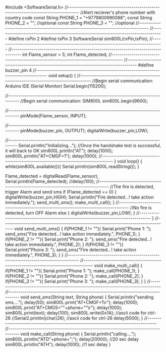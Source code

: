 
#include <SoftwareSerial.h>
//-----------------------------------------------------------------------------------
//Alert reciever's phone number with country code
const String PHONE_1 = "+9779800990088";
const String PHONE_2 = ""; //optional
const String PHONE_3 = ""; //optional
//-----------------------------------------------------------------------------------
//-----------------------------------------------------------------------------------
#define rxPin 2
#define txPin 3
SoftwareSerial sim800L(rxPin,txPin);
//-----------------------------------------------------------------------------------
//-----------------------------------------------------------------------------------
int Flame_sensor = 5;
int Flame_detected;
//-----------------------------------------------------------------------------------
//-----------------------------------------------------------------------------------
#define buzzer_pin 4
//-----------------------------------------------------------------------------------
void setup()
{
  //-----------------------------------------------------------------------------------
  //Begin serial communication: Arduino IDE (Serial Monitor)
  Serial.begin(115200);
  
  //-----------------------------------------------------------------------------------
  //Begin serial communication: SIM800L
  sim800L.begin(9600);
  
  //-----------------------------------------------------------------------------------
  pinMode(Flame_sensor, INPUT);
  
  //-----------------------------------------------------------------------------------
  pinMode(buzzer_pin, OUTPUT);
  digitalWrite(buzzer_pin,LOW);
  
  //----------------------------------------------------------------------------------
  Serial.println("Initializing...");
  //Once the handshake test is successful, it will back to OK
  sim800L.println("AT");
  delay(1000);
  sim800L.println("AT+CMGF=1");
  delay(1000);
  //-----------------------------------------------------------------------------------
}
void loop()
{
  while(sim800L.available()){
  Serial.println(sim800L.readString());
  }
  
  Flame_detected = digitalRead(Flame_sensor);
  Serial.println(Flame_detected);
  //delay(100);
  //-----------------------------------------------------------------------------------
  //The fire is detected, trigger Alarm and send sms
  if (Flame_detected == 0)
  {
    digitalWrite(buzzer_pin,HIGH);
      Serial.println("Fire detected...! take action immediately.");
      send_multi_sms();
      make_multi_call();
    }
 //-----------------------------------------------------------------------------------
  //No fire is detected, turn OFF Alarm
  else
  {
    digitalWrite(buzzer_pin,LOW);
    }
//-----------------------------------------------------------------------------------
}
//-----------------------------------------------------------------------------------
void send_multi_sms()
{
  if(PHONE_1 != ""){
    Serial.print("Phone 1: ");
    send_sms("Fire detected...! take action immediately.", PHONE_1);
  }
  if(PHONE_2 != ""){
    Serial.print("Phone 2: ");
    send_sms("Fire detected...! take action immediately.", PHONE_2);
  }
  if(PHONE_3 != ""){
    Serial.print("Phone 3: ");
    send_sms("Fire detected...! take action immediately.", PHONE_3);
  }
}
//-----------------------------------------------------------------------------------
//-----------------------------------------------------------------------------------
void make_multi_call()
{
  if(PHONE_1 != ""){
    Serial.print("Phone 1: ");
    make_call(PHONE_1);
  }
  if(PHONE_2 != ""){
    Serial.print("Phone 2: ");
    make_call(PHONE_2);
  }
  if(PHONE_3 != ""){
    Serial.print("Phone 3: ");
    make_call(PHONE_3);
  }
}
//-----------------------------------------------------------------------------------
//-----------------------------------------------------------------------------------
void send_sms(String text, String phone)
{
    Serial.println("sending sms....");
    delay(50);
    sim800L.print("AT+CMGF=1\r");
    delay(1000);
    sim800L.print("AT+CMGS=\""+phone+"\"\r");
    delay(1000);
    sim800L.print(text);
    delay(100);
    sim800L.write(0x1A); //ascii code for ctrl-26 //Serial2.println((char)26); //ascii code for ctrl-26
    delay(5000);
}
//-----------------------------------------------------------------------------------
//-----------------------------------------------------------------------------------
void make_call(String phone)
{
    Serial.println("calling....");
    sim800L.println("ATD"+phone+";");
    delay(20000); //20 sec delay
    sim800L.println("ATH");
    delay(1000); //1 sec delay
}
